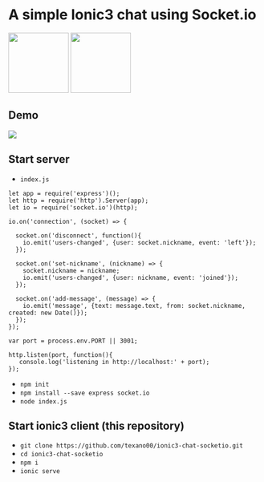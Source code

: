 # A simple Ionic3 chat using Socket.io

<p>
  <img height="120px" src="https://ionicacademy.com/wp-content/uploads/2017/06/ionic-logo-portrait.png">
  <img height="120px" src="https://cdn-images-1.medium.com/max/1600/1*tOitxCwTNcS3ESstLylmtg.png">
</p>

## Demo
<img src="https://media.giphy.com/media/3Z1p5ryTkWrX4EGrdo/giphy.gif">

## Start server
* `index.js`
``` 
let app = require('express')();
let http = require('http').Server(app);
let io = require('socket.io')(http);
 
io.on('connection', (socket) => {
  
  socket.on('disconnect', function(){
    io.emit('users-changed', {user: socket.nickname, event: 'left'});   
  });
 
  socket.on('set-nickname', (nickname) => {
    socket.nickname = nickname;
    io.emit('users-changed', {user: nickname, event: 'joined'});    
  });
  
  socket.on('add-message', (message) => {
    io.emit('message', {text: message.text, from: socket.nickname, created: new Date()});    
  });
});
 
var port = process.env.PORT || 3001;
 
http.listen(port, function(){
   console.log('listening in http://localhost:' + port);
});
```

* `npm init`
* `npm install --save express socket.io`
* `node index.js`

## Start ionic3 client (this repository)
* `git clone https://github.com/texano00/ionic3-chat-socketio.git`
* `cd ionic3-chat-socketio`
* `npm i`
* `ionic serve`


